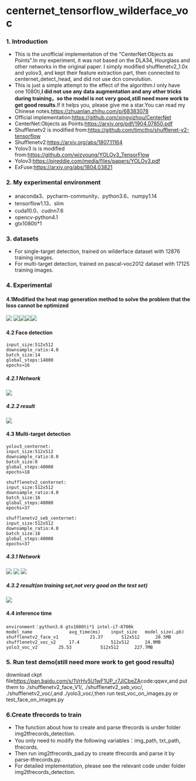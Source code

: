 # centernet_tensorflow_wilderface_voc
### 1. Introduction
* This is the unofficial  implementation of the "CenterNet:Objects as Points".In my experiment, it was not based on the DLA34, Hourglass and other networks in the original paper. I simply modified shufflenetv2_1.0x and yolov3, and kept their feature extraction part, then connected to centernet_detect_head, and did not use dcn convolution.
* This is just a simple attempt to the effect of the algorithm.I only have one 1080ti,**I did not use any data augmentation and any other tricks during training，so the model is not very good,still need more work to get good results**.If it helps you, please give me a star.You can read my Chinese notes.<https://zhuanlan.zhihu.com/p/68383078>
* Official implementation:<https://github.com/xingyizhou/CenterNet>
* CenterNet:Objects as Points:<https://arxiv.org/pdf/1904.07850.pdf>
* Shufflenetv2 is modified from:<https://github.com/timctho/shufflenet-v2-tensorflow>
* Shufflenetv2:<https://arxiv.org/abs/1807.11164>
* Yolov3 is is modified from:<https://github.com/wizyoung/YOLOv3_TensorFlow>
* Yolov3:<https://pjreddie.com/media/files/papers/YOLOv3.pdf>
* ExFuse:<https://arxiv.org/abs/1804.03821>
### 2. My experimental environment
* anaconda3、pycharm-community、python3.6、numpy1.14
* tensorflow1.13、slim
* cuda10.0、cudnn7.6
* opencv-python4.1
* gtx1080ti*1
### 3. datasets
* For single-target detection, trained on wilderface dataset with 12876 training images.
* For multi-target detection, trained on pascal-voc2012 dataset with 17125 training images.
### 4. Experimental
#### 4.1Modified the heat map generation method to solve the problem that the loss cannot be optimized
![](https://github.com/xggIoU/centernet_tensorflow_wilderface_voc/blob/master/display_image/src_box.png)
![](https://github.com/xggIoU/centernet_tensorflow_wilderface_voc/blob/master/display_image/heatmap_original.png)![](https://github.com/xggIoU/centernet_tensorflow_wilderface_voc/blob/master/display_image/heatmap_modified.png)![](https://github.com/xggIoU/centernet_tensorflow_wilderface_voc/blob/master/display_image/heatmap_original_box.png)![](https://github.com/xggIoU/centernet_tensorflow_wilderface_voc/blob/master/display_image/heatmap_modified_box.png)
#### 4.2 Face detection
```
input_size:512x512
downsample_ratio:4.0
batch_size:14
global_steps:14800
epochs≈16
```
##### 4.2.1 Network
![](https://github.com/xggIoU/centernet_tensorflow_wilderface_voc/blob/master/display_image/shufflenetv2_centernet.png)
##### 4.2.2 result
![](https://github.com/xggIoU/centernet_tensorflow_wilderface_voc/blob/master/display_image/face_detect.jpg)
#### 4.3 Multi-target detection
```
yolov3_centernet:
input_size:512x512
downsample_ratio:8.0
batch_size:8
global_steps:40000
epochs≈18

shufflenetv2_centernet:
input_size:512x512
downsample_ratio:4.0
batch_size:16
global_steps:40000
epochs≈37

shufflenetv2_seb_centernet:
input_size:512x512
downsample_ratio:4.0
batch_size:16
global_steps:40000
epochs≈37
```
##### 4.3.1 Network
![](https://github.com/xggIoU/centernet_tensorflow_wilderface_voc/blob/master/display_image/yolov3.jpg)
![](https://github.com/xggIoU/centernet_tensorflow_wilderface_voc/blob/master/display_image/shufflenet_net.png)
![](https://github.com/xggIoU/centernet_tensorflow_wilderface_voc/blob/master/display_image/shufflenet_seb_net.png)
##### 4.3.2 result(on training set,not very good on the test set)
![](https://github.com/xggIoU/centernet_tensorflow_wilderface_voc/blob/master/display_image/voc_detect.jpg)
#### 4.4 inference time
```
environment：python3.6 gtx1080ti*1 intel-i7-8700k
model_name   			avg_time(ms)    input_size	 model_size(.pb)	
shufflenetv2_face_v1			21.37		512x512		 20.5MB
shufflenetv2_voc_v2		17.4			512x512		 24.9MB
yolo3_voc_v2		25.53			512x512		 227.7MB

```
### 5. Run test demo(still need more work to get good results)
download ckpt file<https://pan.baidu.com/s/1VrHv5U1wF1UP_r7JICbeZA>code:qqwx,and put them to ./shufflenetv2_face_V1/, ./shufflenetv2_seb_voc/, ./shufflenetv2_voc/,and ./yolo3_voc/,then run test_voc_on_images.py or test_face_on_images.py
### 6.Create tfrecords to train
* The function about how to create and parse tfrecords is under folder img2tfrecords_detection.
* You only need to modify the following variables：img_path, txt_path, tfrecords.
* Then run img2tfrecords_pad.py to create tfrecords and parse it by parse-tfrecords.py.
* For detailed implementation, please see the relevant code under folder img2tfrecords_detection.

